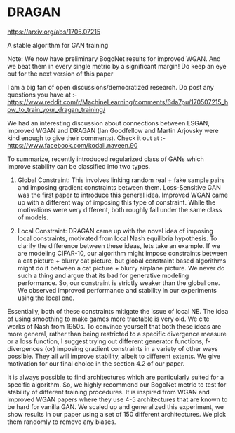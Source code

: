 # DRAGAN

https://arxiv.org/abs/1705.07215

A stable algorithm for GAN training

Note: We now have preliminary BogoNet results for improved WGAN. And we beat them in every single metric by a significant margin! Do keep an eye out for the next version of this paper

I am a big fan of open discussions/democratized research. Do post any questions you have at :-
https://www.reddit.com/r/MachineLearning/comments/6da7pu/170507215_how_to_train_your_dragan_training/

We had an interesting discussion about connections between LSGAN, improved WGAN and DRAGAN (Ian Goodfellow and Martin Arjovsky were kind enough to give their comments). Check it out at :-
https://www.facebook.com/kodali.naveen.90

To summarize, recently introduced regularized class of GANs which improve stability can be classified into two types.

1. Global Constraint: 
This involves linking random real + fake sample pairs and imposing gradient constraints between them. Loss-Sensitive GAN was the first paper to introduce this general idea. Improved WGAN came up with a different way of imposing this type of constraint. While the motivations were very different, both roughly fall under the same class of models.

2. Local Constraint:
DRAGAN came up with the novel idea of imposing local constraints, motivated from local Nash equilibria hypothesis. To clarify the difference between these ideas, lets take an example. If we are modeling CIFAR-10, our algorithm might impose constraints between a cat picture + blurry cat picture, but global constraint based algorithms might do it between a cat picture + blurry airplane picture. We never do such a thing and argue that its bad for generative modeling performance. So, our constraint is strictly weaker than the global one. We observed improved performance and stability in our experiments using the local one. 

Essentially, both of these constraints mitigate the issue of local NE. The idea of using smoothing to make games more tractable is very old. We cite works of Nash from 1950s. To convince yourself that both these ideas are more general, rather than being restricted to a specific divergence measure or a loss function, I suggest trying out different generator functions, f-divergences (or) imposing gradient constraints in a variety of other ways possible. They all will improve stability, albeit to different extents. We give motivation for our final choice in the section 4.2 of our paper. 

It is always possible to find architectures which are particularly suited for a specific algorithm. So, we highly recommend our BogoNet metric to test for stability of different training procedures. It is inspired from WGAN and improved WGAN papers where they use 4-5 architectures that are known to be hard for vanilla GAN. We scaled up and generalized this experiment, we show results in our paper using a set of 150 different architectures. We pick them randomly to remove any biases.





